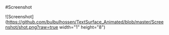 #Screenshot

![Screenshot](https://github.com/bulbulhossen/TextSurface_Animated/blob/master/Screenshot/shot.png?raw=true  width="1" height="8")
